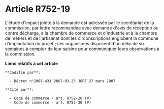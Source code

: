 # Article R752-19

L'étude d'impact jointe à la demande est adressée par le secrétariat de la commission, par lettre recommandée avec demande
d'avis de réception ou contre décharge, à la chambre de commerce et d'industrie et à la chambre de métiers et de l'artisanat
dont les circonscriptions englobent la commune d'implantation du projet ; ces organismes disposent d'un délai de six semaines
à compter de leur saisine pour communiquer leurs observations à la commission.

**Liens relatifs à cet article**

	**Codifié par**:

	  - Décret n°2007-431 2007-03-25 JORF 27 mars 2007

	**Cité par**:

	  - Code de commerce - art. R752-20 (V)
	  - Code de commerce - art. R752-30 (V)

